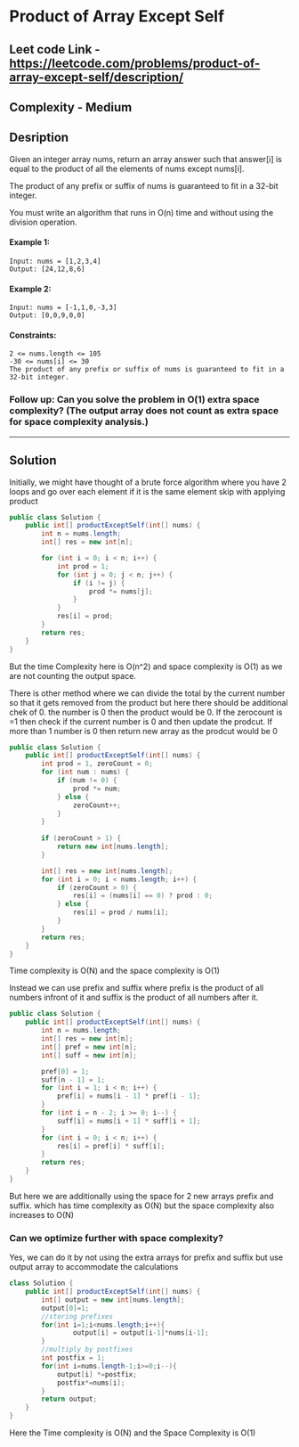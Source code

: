 # Product of Array Except Self

## Leet code Link - https://leetcode.com/problems/product-of-array-except-self/description/

## Complexity - Medium

## Desription 
Given an integer array nums, return an array answer such that answer[i] is equal to the product of all the elements of nums except nums[i].

The product of any prefix or suffix of nums is guaranteed to fit in a 32-bit integer.

You must write an algorithm that runs in O(n) time and without using the division operation.

 

#### Example 1:
```plaintext
Input: nums = [1,2,3,4]
Output: [24,12,8,6]
```
#### Example 2:
```plaintext
Input: nums = [-1,1,0,-3,3]
Output: [0,0,9,0,0]
 ```

#### Constraints:
```plaintext
2 <= nums.length <= 105
-30 <= nums[i] <= 30
The product of any prefix or suffix of nums is guaranteed to fit in a 32-bit integer.
```
 

### Follow up: Can you solve the problem in O(1) extra space complexity? (The output array does not count as extra space for space complexity analysis.)

---
## Solution

Initially, we might have thought of a brute force algorithm where you have 2 loops and go over each element if it is the same element skip with applying product 

```java
public class Solution {
    public int[] productExceptSelf(int[] nums) {
        int n = nums.length;
        int[] res = new int[n];

        for (int i = 0; i < n; i++) {
            int prod = 1;
            for (int j = 0; j < n; j++) {
                if (i != j) {
                    prod *= nums[j];
                }
            }
            res[i] = prod;
        }
        return res;
    }
}
```
But the time Complexity here is O(n^2) and space complexity is O(1) as we are not counting the output space.

There is other method where we can divide the total by the current number so that it gets removed from the product but here there should be additional chek of 0. the number is 0 then the product would be 0. If the zerocount is =1 then check if the current number is 0 and then update the prodcut. If more than 1 number is 0 then return new array as the prodcut would be 0

```java
public class Solution {
    public int[] productExceptSelf(int[] nums) {
        int prod = 1, zeroCount = 0;
        for (int num : nums) {
            if (num != 0) {
                prod *= num;
            } else {
                zeroCount++;
            }
        }
        
        if (zeroCount > 1) {
            return new int[nums.length]; 
        }

        int[] res = new int[nums.length];
        for (int i = 0; i < nums.length; i++) {
            if (zeroCount > 0) {
                res[i] = (nums[i] == 0) ? prod : 0;
            } else {
                res[i] = prod / nums[i];
            }
        }
        return res;
    }
}
```

Time complexity is O(N) and the space complexity is O(1)

Instead we can use prefix and suffix where prefix is the product of all numbers infront of it and suffix is the product of all numbers after it.

```java
public class Solution {
    public int[] productExceptSelf(int[] nums) {
        int n = nums.length;
        int[] res = new int[n];
        int[] pref = new int[n];
        int[] suff = new int[n];

        pref[0] = 1;
        suff[n - 1] = 1;
        for (int i = 1; i < n; i++) {
            pref[i] = nums[i - 1] * pref[i - 1];
        }
        for (int i = n - 2; i >= 0; i--) {
            suff[i] = nums[i + 1] * suff[i + 1];
        }
        for (int i = 0; i < n; i++) {
            res[i] = pref[i] * suff[i];
        }
        return res;
    }
}
```
But here we are additionally using the space for 2 new arrays prefix and suffix. which has time complexity as O(N) but the space complexity also increases to O(N)

### Can we optimize further with space complexity?

Yes, we can do it by not using the extra arrays for prefix and suffix but use output array to accommodate the calculations

```java
class Solution {
    public int[] productExceptSelf(int[] nums) {
        int[] output = new int[nums.length];
        output[0]=1;
        //storing prefixes
        for(int i=1;i<nums.length;i++){
                output[i] = output[i-1]*nums[i-1];
        }
        //multiply by postfixes
        int postfix = 1;
        for(int i=nums.length-1;i>=0;i--){          
            output[i] *=postfix;
            postfix*=nums[i];
        }
        return output;
    }
}  

```
Here the Time complexity is O(N) and the Space Complexity is O(1)



